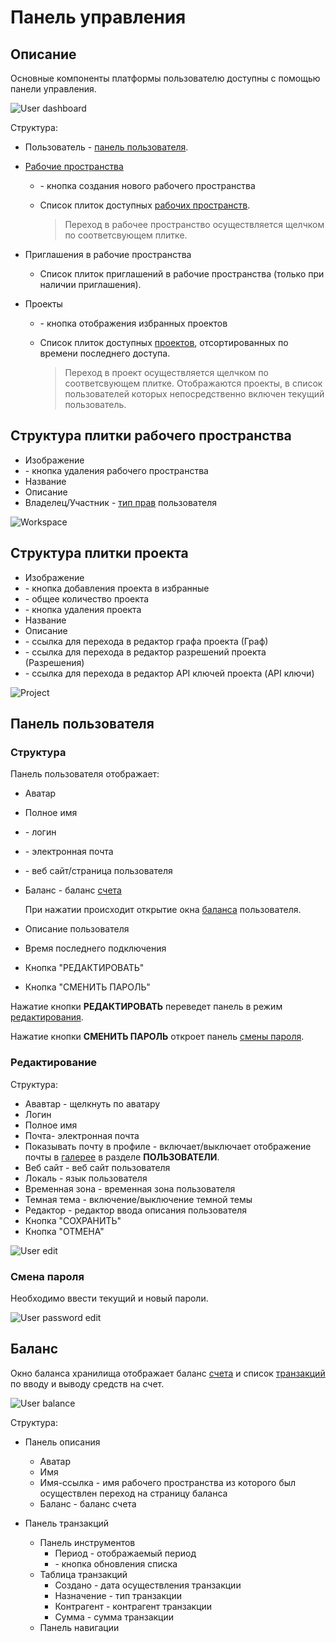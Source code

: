 # Панель управления

## Описание

Основные компоненты платформы пользователю доступны с помощью панели управления.

![User dashboard](/images/common/dashboard.png)

Структура:

- <span class="iconify-inline" data-icon="mdi:account"></span> Пользователь - [панель пользователя](#панель-пользователя).
- [Рабочие пространства][1]

  - <span class='iconify-inline' data-icon='mdi:plus'></span> - кнопка создания нового рабочего пространства
  - Список плиток доступных [рабочих пространств][1].

    > Переход в рабочее пространство осуществляется щелчком по соответсвующем плитке.

- Приглашения в рабочие пространства

  - Список плиток приглашений в рабочие пространства (только при наличии приглашения).

- Проекты

  - <span class="iconify-inline" data-icon="mdi:star"></span> - кнопка отображения избранных проектов
  - Список плиток доступных [проектов][2], отсортированных по времени последнего доступа.

    > Переход в проект осуществляется щелчком по соответсвующем плитке. Отображаются проекты, в список пользователей которых непосредственно включен текущий пользователь.

## Структура плитки рабочего пространства

- Изображение
- <span class="iconify-inline" data-icon="mdi:delete"></span> - кнопка удаления рабочего пространства
- Название
- Описание
- Владелец/Участник - [тип прав][3] пользователя

![Workspace](/images/common/dashboard_workspace_panel.png)

## Структура плитки проекта

- Изображение
- <span class="iconify-inline" data-icon="mdi:star"></span> - кнопка добавления проекта в избранные
- <span class='iconify-inline' data-icon='ph:number-square-two-fill' style="color: green"></span> - общее количество <span class="iconify-inline" data-icon="mdi:star"></span> проекта
- <span class="iconify-inline" data-icon="mdi:delete"></span> - кнопка удаления проекта
- Название
- Описание
- <span class="iconify-inline" data-icon="mdi:sitemap"></span> - cсылка для перехода в редактор графа проекта (Граф)
- <span class="iconify-inline" data-icon="mdi:shield-account"></span> - cсылка для перехода в редактор разрешений проекта (Разрешения)
- <span class="iconify-inline" data-icon="mdi:shield-key"></span> - cсылка для перехода в редактор API ключей проекта (API ключи)

![Project](/images/common/dashboard_project_panel.png)

## Панель пользователя

### Структура

Панель пользователя отображает:

- Аватар
- Полное имя
- <span class="iconify-inline" data-icon="mdi:at"></span> - логин
- <span class="iconify-inline" data-icon="mdi:email"></span> - электронная почта
- <span class="iconify-inline" data-icon="mdi:link"></span> - веб сайт/страница пользователя
- <span class='iconify-inline' data-icon='mdi:wallet'></span> Баланс - баланс [счета][1]

  При нажатии происходит открытие окна [баланса](#баланс) пользователя.

- Описание пользователя
- Время последнего подключения
- Кнопка "РЕДАКТИРОВАТЬ"
- Кнопка "СМЕНИТЬ ПАРОЛЬ"

Нажатие кнопки **РЕДАКТИРОВАТЬ** переведет панель в режим [редактирования](#редактирование).

Нажатие кнопки **СМЕНИТЬ ПАРОЛЬ** откроет панель [смены пароля](#смена-пароля).

### Редактирование

Структура:

- Ававтар - щелкнуть по аватару
- Логин
- Полное имя
- Почта- электронная почта
- <span class="iconify-inline" data-icon="mdi:checkbox-blank-outline"></span> Показывать почту в профиле - включает/выключает отображение почты в [галерее][6] в разделе **ПОЛЬЗОВАТЕЛИ**.
- Веб сайт - веб сайт пользователя
- Локаль - язык пользователя
- Временная зона - временная зона пользователя
- Темная тема - включение/выключение темной темы 
- Редактор - редактор ввода описания пользователя
- Кнопка "СОХРАНИТЬ"
- Кнопка "ОТМЕНА"

![User edit](/images/common/dashboard_user_edit.png)

### Смена пароля

Необходимо ввести текущий и новый пароли.

![User password edit](/images/common/dashboard_user_password.png)

## Баланс

Окно баланса хранилища отображает баланс [счета][4] и список [транзакций][5] по вводу и выводу средств на счет.

![User balance](/images/common/dashboard_user_balance.png)

Структура:

- Панель описания

  - Аватар
  - Имя
  - Имя-ссылка - имя рабочего пространства из которого был осуществлен переход на страницу баланса
  - <span class='iconify-inline' data-icon='mdi:wallet'></span> Баланс - баланс счета

- Панель транзакций
  - Панель инструментов
    - Период <span class='iconify-inline' data-icon='mdi:calendar-range'></span> - отображаемый период
    - <span class='iconify-inline' data-icon='mdi:refresh'></span> - кнопка обновления списка
  - Таблица транзакций
    - Создано - дата осуществления транзакции
    - Назначение - тип транзакции
    - Контрагент - контрагент транзакции
    - Сумма - сумма транзакции
  - Панель навигации

[1]: /docs/desc/finance.md#cчета
[2]: /docs/desc/finance.md#транзакции
[3]: /docs/desc/workspace.md#участники
[4]: ./workspace.md
[5]: ./project.md
[6]: ./explorer.md
